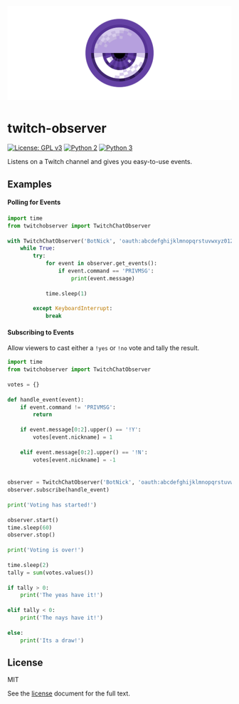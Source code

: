 # [![twitch-observer](.media/header.png)](#)

# twitch-observer

[![License: GPL v3](https://img.shields.io/badge/license-MIT-blue.svg)](./LICENSE) [![Python 2](https://img.shields.io/badge/python-2-blue.svg)]() [![Python 3](https://img.shields.io/badge/python-3-blue.svg)]()

Listens on a Twitch channel and gives you easy-to-use events.

## Examples

#### Polling for Events

```python
import time
from twitchobserver import TwitchChatObserver

with TwitchChatObserver('BotNick', 'oauth:abcdefghijklmnopqrstuvwxyz0123', '#channel') as observer:
    while True:
        try:
            for event in observer.get_events():
                if event.command == 'PRIVMSG':
                    print(event.message)
                    
            time.sleep(1)

        except KeyboardInterrupt:
            break
```

#### Subscribing to Events

Allow viewers to cast either a ```!yes``` or ```!no``` vote and tally the result.

```python
import time
from twitchobserver import TwitchChatObserver

votes = {}

def handle_event(event):
    if event.command != 'PRIVMSG':
        return
        
    if event.message[0:2].upper() == '!Y':
        votes[event.nickname] = 1
        
    elif event.message[0:2].upper() == '!N':
        votes[event.nickname] = -1
        

observer = TwitchChatObserver('BotNick', 'oauth:abcdefghijklmnopqrstuvwxyz0123', '#channel')
observer.subscribe(handle_event)

print('Voting has started!')

observer.start()
time.sleep(60)
observer.stop()

print('Voting is over!')

time.sleep(2)
tally = sum(votes.values())

if tally > 0:
    print('The yeas have it!')

elif tally < 0:
    print('The nays have it!')

else:
    print('Its a draw!')
```

## License
MIT

See the [license](./LICENSE) document for the full text.
